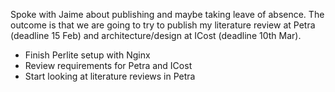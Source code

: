 Spoke with Jaime about publishing and maybe taking leave of absence. The outcome is that we are going to try to publish my literature review at Petra (deadline 15 Feb) and architecture/design at ICost (deadline 10th Mar). 

- Finish Perlite setup with Nginx
- Review requirements for Petra and ICost
- Start looking at literature reviews in Petra